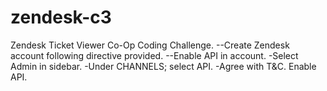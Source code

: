 # zendesk-c3
Zendesk Ticket Viewer Co-Op Coding Challenge.
--Create Zendesk account following directive provided.
--Enable API in account.
   -Select Admin in sidebar.
   -Under CHANNELS; select API.
   -Agree with T&C. Enable API.
